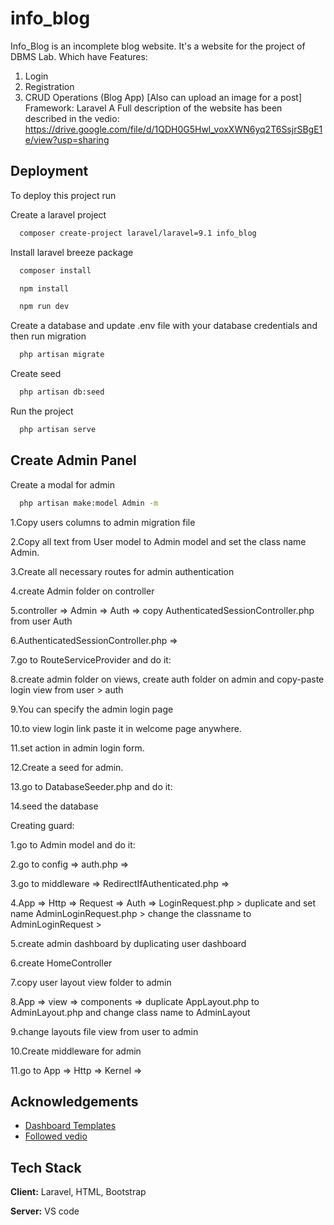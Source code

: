 
# info_blog

Info_Blog is an incomplete blog website. It's a website for the project of DBMS Lab.
Which have Features:
1. Login
2. Registration
3. CRUD Operations (Blog App) [Also can upload an image for a post]
Framework: Laravel 
A Full description of the website has been described in the vedio:
https://drive.google.com/file/d/1QDH0G5Hwl_voxXWN6yq2T6SsjrSBgE1e/view?usp=sharing
## Deployment

To deploy this project run

Create a laravel project
```bash
  composer create-project laravel/laravel=9.1 info_blog
```

Install laravel breeze package
```bash
  composer install
```
```bash
  npm install
```
```bash
  npm run dev
```
Create a database and update .env file with your database credentials and then run migration
```bash
  php artisan migrate
```
Create seed
```bash
  php artisan db:seed
```
Run the project
```bash
  php artisan serve
```


## Create Admin Panel
Create a modal for admin
```bash
  php artisan make:model Admin -m
```
1.Copy users columns to admin migration file

2.Copy all text from User model to Admin model and set the class name Admin.

3.Create all necessary routes for admin authentication

4.create Admin folder on controller

5.controller => Admin => Auth => copy AuthenticatedSessionController.php from user Auth

6.AuthenticatedSessionController.php =>

7.go to RouteServiceProvider and do it:

8.create admin folder on views, create auth folder on admin and copy-paste login view from user > auth

9.You can specify the admin login page

10.to view login link paste it in welcome page anywhere.

11.set action in admin login form.

12.Create a seed for admin.

13.go to DatabaseSeeder.php and do it:

14.seed the database

Creating guard:

1.go to Admin model and do it:

2.go to config => auth.php =>

3.go to middleware => RedirectIfAuthenticated.php =>

4.App => Http => Request => Auth => LoginRequest.php > duplicate and set name AdminLoginRequest.php > change the classname to AdminLoginRequest >

5.create admin dashboard by duplicating user dashboard

6.create HomeController

7.copy user layout view folder to admin

8.App => view => components => duplicate AppLayout.php to AdminLayout.php and change class name to AdminLayout

9.change layouts file view from user to admin

10.Create middleware for admin

11.go to App => Http => Kernel =>

## Acknowledgements

 - [Dashboard Templates](https://drive.google.com/file/d/1t293DeI19LvLuQlUBDLVesCZQjdnAtbb/view)
 - [Followed vedio](https://www.youtube.com/watch?v=7Q-mYjXEZTs&list=PLJfHaHU9dKhaA_QY2SH76u9GpF6WZnUx5&index=3)


## Tech Stack

**Client:** Laravel, HTML, Bootstrap

**Server:** VS code

